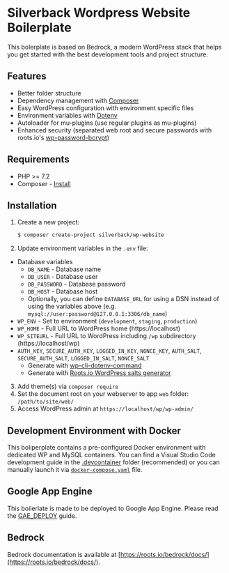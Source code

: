 # Silverback Wordpress Website Boilerplate

This bolerplate is based on Bedrock, a modern WordPress stack that helps you get started with the best development tools and project structure.

## Features

* Better folder structure
* Dependency management with [Composer](https://getcomposer.org)
* Easy WordPress configuration with environment specific files
* Environment variables with [Dotenv](https://github.com/vlucas/phpdotenv)
* Autoloader for mu-plugins (use regular plugins as mu-plugins)
* Enhanced security (separated web root and secure passwords with roots.io's [wp-password-bcrypt](https://github.com/roots/wp-password-bcrypt))

## Requirements

* PHP >= 7.2
* Composer - [Install](https://getcomposer.org/doc/00-intro.md#installation-linux-unix-osx)

## Installation

1. Create a new project:
    ```sh
    $ composer create-project silverback/wp-website
    ```
2. Update environment variables in the `.env` file:
  * Database variables
    * `DB_NAME` - Database name
    * `DB_USER` - Database user
    * `DB_PASSWORD` - Database password
    * `DB_HOST` - Database host
    * Optionally, you can define `DATABASE_URL` for using a DSN instead of using the variables above (e.g. `mysql://user:password@127.0.0.1:3306/db_name`)
  * `WP_ENV` - Set to environment (`development`, `staging`, `production`)
  * `WP_HOME` - Full URL to WordPress home (https://localhost)
  * `WP_SITEURL` - Full URL to WordPress including `/wp` subdirectory (https://localhost/wp)
  * `AUTH_KEY`, `SECURE_AUTH_KEY`, `LOGGED_IN_KEY`, `NONCE_KEY`, `AUTH_SALT`, `SECURE_AUTH_SALT`, `LOGGED_IN_SALT`, `NONCE_SALT`
    * Generate with [wp-cli-dotenv-command](https://github.com/aaemnnosttv/wp-cli-dotenv-command)
    * Generate with [Roots.io WordPress salts generator](https://roots.io/salts.html)
3. Add theme(s) via `composer require`
4. Set the document root on your webserver to app `web` folder: `/path/to/site/web/`
5. Access WordPress admin at `https://localhost/wp/wp-admin/`

## Development Environment with Docker

This boliperplate contains a pre-configured Docker environment with dedicated WP and MySQL containers.
You can find a Visual Studio Code development guide in the [.devcontainer](/.devcontainer) folder (recommended) or you can manually launch it via [`docker-compose.yaml`](/.devcontainer/docker-compose.yaml) file.

## Google App Engine

This boilerlate is made to be deployed to Google App Engine. Please read the [GAE_DEPLOY](/GAE_DEPLOY.md) guide.

## Bedrock

Bedrock documentation is available at [https://roots.io/bedrock/docs/](https://roots.io/bedrock/docs/).

